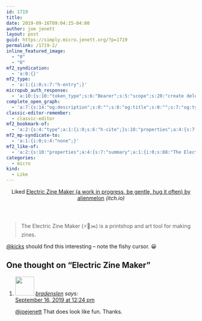 ```yaml
---
id: 1719
title: 
date: 2019-09-16T09:04:15-04:00
author: joe jenett
layout: post
guid: https://simply.micro.jenett.org/?p=1719
permalink: /1719-2/
inline_featured_image:
  - "0"
  - "0"
mf2_syndication:
  - 'a:0:{}'
mf2_type:
  - 'a:1:{i:0;s:7:"h-entry";}'
micropub_auth_response:
  - 'a:10:{s:10:"token_type";s:6:"Bearer";s:5:"scope";s:20:"create delete update";s:2:"me";s:32:"https://simply.micro.jenett.org/";s:9:"issued_by";s:59:"https://simply.micro.jenett.org/wp-json/indieauth/1.0/token";s:9:"client_id";s:20:"https://omnibear.com";s:11:"client_name";s:8:"Omnibear";s:11:"client_icon";s:29:"https://omnibear.com/logo.svg";s:9:"issued_at";i:1568130348;s:4:"user";i:1;s:13:"last_accessed";i:1568638721;}'
complete_open_graph:
  - 'a:7:{s:14:"og:description";s:0:"";s:8:"og:title";s:0:"";s:7:"og:type";s:0:"";s:12:"twitter:card";s:7:"summary";s:15:"twitter:creator";s:0:"";s:19:"twitter:description";s:0:"";s:8:"og:image";s:0:"";}'
classic-editor-remember:
  - classic-editor
mf2_bookmark-of:
  - 'a:2:{s:4:"type";a:1:{i:0;s:6:"h-cite";}s:10:"properties";a:4:{s:7:"summary";a:1:{i:0;s:84:"Electric Zine Maker (⚡️📝✂️) is a printshop and art tool for making zines.";}s:4:"name";a:1:{i:0;s:71:"Electric Zine Maker (early beta, be gentle, hug it often) by alienmelon";}s:3:"url";a:1:{i:0;s:46:"https://alienmelon.itch.io/electric-zine-maker";}s:11:"publication";a:1:{i:0;s:7:"itch.io";}}}'
mf2_mp-syndicate-to:
  - 'a:1:{i:0;s:4:"none";}'
mf2_like-of:
  - 'a:2:{s:10:"properties";a:4:{s:7:"summary";a:1:{i:0;s:88:"The Electric Zine Maker (⚡️📝✂️) is a printshop and art tool for making zines.";}s:4:"name";a:1:{i:0;s:79:"Electric Zine Maker (a work in progress, be gentle, hug it often) by alienmelon";}s:3:"url";a:1:{i:0;s:46:"https://alienmelon.itch.io/electric-zine-maker";}s:11:"publication";a:1:{i:0;s:7:"itch.io";}}s:4:"type";s:4:"cite";}'
categories:
  - micro
kind:
  - Like
---
```

<div class="entry-reaction"><section class="response u-like-of h-cite"><header><span class="kind-display-text">Liked</span> <a href="https://alienmelon.itch.io/electric-zine-maker" class="p-name u-url">Electric Zine Maker (a work in progress, be gentle, hug it often) by alienmelon</a> <em>(<span class="p-publication">itch.io</span>)</em></header>
<blockquote class="e-summary">The Electric Zine Maker (⚡️📝✂️) is a printshop and art tool for making zines.</blockquote></section></div>
<div class="entry-content e-content" itemprop="description articleBody">
<p><a href="https://micro.blog/kicks">@kicks</a> should find this interesting – note the fishy cursor. 😀</p></div>

<h2 id="comments-title">One thought on “<span>Electric Zine Maker</span>”		</h2>


<ol class="commentlist">
<li class="comment even thread-even depth-1 u-comment h-cite h-entry p-comment" id="li-comment-440">
<article id="comment-440" class="comment " itemprop="comment" itemscope="" itemtype="http://schema.org/Comment">
<footer>
<address class="comment-author p-author author vcard hcard h-card" itemprop="creator" itemscope="" itemtype="http://schema.org/Person">
<img alt="" src="https://micro.blog/bradenslen/avatar.jpg" srcset="https://micro.blog/bradenslen/avatar.jpg 2x" class="avatar avatar-50 photo avatar-default local-avatar u-photo" itemprop="image" loading="lazy" width="50" height="50">				<cite class="fn p-name" itemprop="name"><a href="https://micro.blog/bradenslen" rel="external nofollow ugc" class="u-url url">bradenslen</a></cite> <span class="says">says:</span>					</address>
<!-- .comment-author .vcard -->

<div class="comment-meta commentmetadata">
<a href="https://micro.blog/bradenslen/5556869"><time class="updated published dt-updated dt-published" datetime="2019-09-16T12:24:14-04:00" itemprop="datePublished dateModified dateCreated">
September 16, 2019 at 12:24 pm						</time></a>
</div>
<!-- .comment-meta .commentmetadata -->
</footer>

<div class="comment-content e-content p-summary p-name" itemprop="text name description">
<p><a href="https://micro.blog/joejenett" rel="nofollow ugc">@joejenett</a> That does look like fun.  Thanks.</p></div></article></li></ol>
